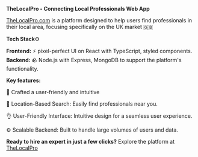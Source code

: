 **TheLocalPro - Connecting Local Professionals Web App**

[TheLocalPro.com](https://thelocalpro.co.uk/) is a platform designed to help users find professionals in their local area, focusing specifically on the UK market 🇬🇧

**Tech Stack**⚙️

**Frontend:** ⚡️ pixel-perfect UI on React with TypeScript, styled components.
**Backend:** 🪨 Node.js with Express, MongoDB to support the platform's functionality.

**Key features:**

🎨 Crafted a user-friendly and intuitive 

📍 Location-Based Search: Easily find professionals near you.

👌 User-Friendly Interface: Intuitive design for a seamless user experience.

⚙️ Scalable Backend: Built to handle large volumes of users and data.

**Ready to hire an expert in just a few clicks?**
Explore the platform at [TheLocalPro](TheLocalPro.com)
